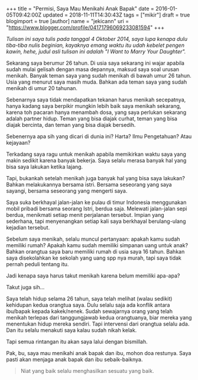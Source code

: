 +++
title = "Permisi, Saya Mau Menikahi Anak Bapak"
date = 2016-01-05T09:42:00Z
updated = 2018-11-11T14:30:43Z
tags = ["mikir"]
draft = true
blogimport = true 
[author]
	name = "jekicann"
	uri = "https://www.blogger.com/profile/04171796069233081594"
+++

_Tulisan ini saya tulis pada tanggal 4 Oktober 2014, saya lupa kenapa dulu tiba-tiba nulis beginian, kayaknya emang waktu itu udah kebelet pengen kawin, hehe, judul asli tulisan ini adalah "I Want to Marry Your Daughter"._ 
  
Sekarang saya berumur 26 tahun. Di usia saya sekarang ini wajar apabila sudah mulai gelisah dengan masa depannya, maksud saya soal urusan menikah. Banyak teman saya yang sudah menikah di bawah umur 26 tahun. Usia yang menurut saya masih muda. Bahkan ada teman saya yang sudah menikah di umur 20 tahunan.  
  
Sebenarnya saya tidak mendapatkan tekanan harus menikah secepatnya, hanya kadang saya berpikir mungkin lebih baik saya menikah sekarang, karena toh pacaran hanya menambah dosa, yang saya perlukan sekarang adalah partner hidup. Teman yang bisa diajak curhat, teman yang bisa diajak bercinta, dan teman yang bisa diajak bersedih.  
  
Sebenernya apa sih yang dicari di dunia ini? Harta? Ilmu Pengetahuan? Atau kejayaan?  
  
Terkadang saya ragu untuk menikah apabila memikirkan waktu saya yang makin sedikit karena banyak bekerja. Saya selalu merasa banyak hal yang bisa saya lakukan ketika lajang.  
  
Tapi, bukankah setelah menikah juga banyak hal yang bisa saya lakukan? Bahkan melakukannya bersama istri. Bersama seseorang yang saya sayangi, bersama seseorang yang mengerti saya.  
  
Saya suka berkhayal jalan-jalan ke pulau di timur Indonesia menggunakan mobil pribadi bersama seorang Istri, berdua saja. Melewati jalan-jalan sepi berdua, menikmati setiap menit perjalanan tersebut. Impian yang sederhana, tapi menyenangkan setiap kali saya berkhayal berulang-ulang kejadian tersebut.  
  
Sebelum saya menikah, selalu muncul pertanyaan: apakah kamu sudah memiliki rumah? Apakah kamu sudah memiliki simpanan uang untuk anak? Bahkan orangtua saya baru memiliki rumah di usia saya 16 tahun. Bahkan saya disekolahkan ke sekolah yang uang spp nya murah, tapi saya tidak pernah peduli tentang itu.  
  
Jadi kenapa saya harus takut menikah karena belum memiliki apa-apa?  
  
Takut juga sih...  
  
Saya telah hidup selama 26 tahun, saya telah melihat (walau sedikit) kehidupan kedua orangtua saya. Dulu selalu saja ada konflik antara ibu/bapak kepada kakek/nenek. Sudah sewajarnya orang yang telah menikah terlepas dari tanggungjawab kedua orangtuanya, biar mereka yang menentukan hidup mereka sendiri. Tapi intervensi dari orangtua selalu ada. Dan itu selalu menakuti saya kalau sudah nikah kelak.  
  
Tapi semua rintangan itu akan saya lalui dengan bismillah.  
  
Pak, bu, saya mau menikahi anak bapak dan ibu, mohon doa restunya. Saya pasti akan menjaga anak bapak dan ibu sebaik-baiknya.  
 
> Niat yang baik selalu menghasilkan sesuatu yang baik.
